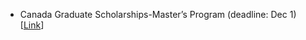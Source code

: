 - Canada Graduate Scholarships-Master’s Program (deadline: Dec 1) [[Link](https://www.nserc-crsng.gc.ca/students-etudiants/pg-cs/cgsm-bescm_eng.asp)]
